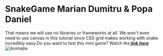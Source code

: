 # SnakeGame Marian Dumitru & Popa Daniel 
That means we will use no libraries or frameworks at all. We won't even need to use canvas in this tutorial since CSS grid makes working with snake incredibly easy.Do you want to test this mini game? Watch the<strong><a href="https://thetechology.github.io/SnakeGame/"> link here</a></strong>
![Animație ](https://user-images.githubusercontent.com/110493446/187397901-5dc6858e-2060-4a47-83e5-18d9ae3242ea.gif)
